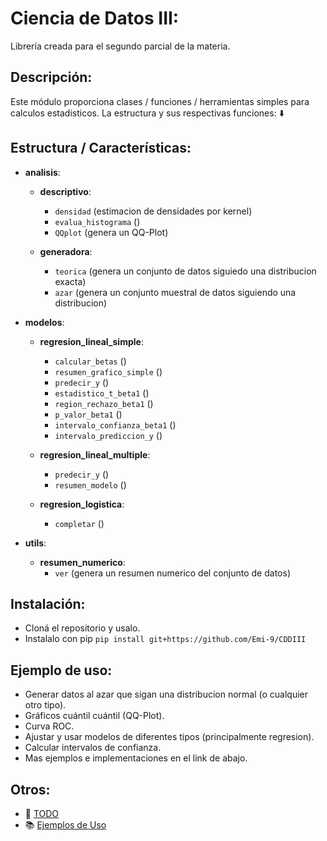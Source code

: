 # Ciencia de Datos III:

 Librería creada para el segundo parcial de la materia.

## Descripción:

 Este módulo proporciona clases / funciones / herramientas simples para calculos estadisticos. La estructura y sus respectivas funciones: ⬇️

## Estructura / Características:

- **analisis**:

    - **descriptivo**:
        - `densidad` (estimacion de densidades por kernel)
        - `evalua_histograma` ()
        - `QQplot` (genera un QQ-Plot)

    - **generadora**:
        - `teorica` (genera un conjunto de datos siguiedo una distribucion exacta)
        - `azar` (genera un conjunto muestral de datos siguiendo una distribucion)

- **modelos**:

    - **regresion_lineal_simple**:
        - `calcular_betas` ()
        - `resumen_grafico_simple` ()
        - `predecir_y` ()
        - `estadistico_t_beta1` ()
        - `region_rechazo_beta1` ()
        - `p_valor_beta1` ()
        - `intervalo_confianza_beta1` ()
        - `intervalo_prediccion_y` ()

    - **regresion_lineal_multiple**:
        - `predecir_y` ()
        - `resumen_modelo` ()

    - **regresion_logistica**:
        - `completar` ()

- **utils**:

    - **resumen_numerico**:
        - `ver` (genera un resumen numerico del conjunto de datos)

## Instalación:

 - Cloná el repositorio y usalo.
 - Instalalo con pip
    `pip install git+https://github.com/Emi-9/CDDIII`

## Ejemplo de uso:

- Generar datos al azar que sigan una distribucion normal (o cualquier otro tipo).
- Gráficos cuántil cuántil (QQ-Plot).
- Curva ROC.
- Ajustar y usar modelos de diferentes tipos (principalmente regresion).
- Calcular intervalos de confianza.
- Mas ejemplos e implementaciones en el link de abajo.

## Otros:

- 🚀 [TODO](TODO.md)
- 📚 [Ejemplos de Uso](EjemplosDeUso.py)
